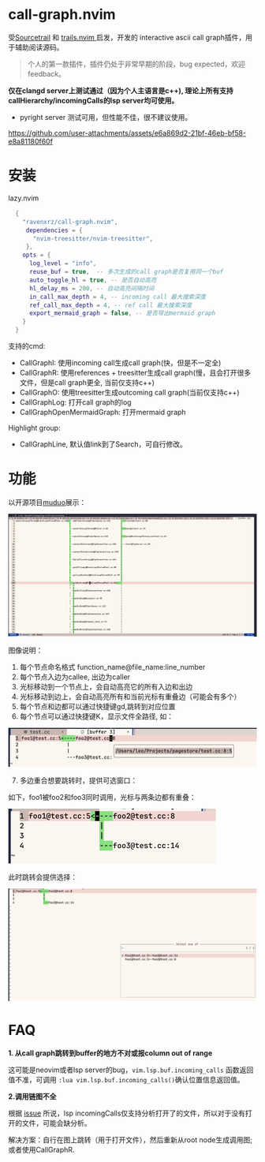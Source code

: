 # call-graph.nvim

受[Sourcetrail](https://github.com/CoatiSoftware/Sourcetrail) 和 [trails.nvim ](https://github.com/kontura/trails.nvim)启发，开发的 interactive ascii call graph插件，用于辅助阅读源码。

> 个人的第一款插件，插件仍处于非常早期的阶段，bug expected，欢迎feedback。

**仅在clangd server上测试通过（因为个人主语言是c++), 理论上所有支持callHierarchy/incomingCalls的lsp server均可使用。**

- pyright server 测试可用，但性能不佳，很不建议使用。 

https://github.com/user-attachments/assets/e6a869d2-21bf-46eb-bf58-e8a81180f60f

# 安装

lazy.nvim

```lua
  {
    "ravenxrz/call-graph.nvim",
     dependencies = {
       "nvim-treesitter/nvim-treesitter",
     },
    opts = {
      log_level = "info",
      reuse_buf = true,  -- 多次生成的call graph是否复用同一个buf
      auto_toggle_hl = true, -- 是否自动高亮
      hl_delay_ms = 200, -- 自动高亮间隔时间
      in_call_max_depth = 4, -- incoming call 最大搜索深度 
      ref_call_max_depth = 4, -- ref call 最大搜索深度
      export_mermaid_graph = false, -- 是否导出mermaid graph
    }
  }
```

支持的cmd:

- CallGraphI: 使用incoming call生成call graph(快，但是不一定全)
- CallGraphR: 使用references + treesitter生成call graph(慢，且会打开很多文件，但是call graph更全, 当前仅支持c++)
- CallGraphO: 使用treesitter生成outcoming call graph(当前仅支持c++)
- CallGraphLog:  打开call graph的log
- CallGraphOpenMermaidGraph: 打开mermaid graph

Highlight group:

- CallGraphLine, 默认值link到了Search，可自行修改。

# 功能

以开源项目[muduo](https://github.com/chenshuo/muduo)展示：

![](./pic/example.png)

图像说明：

1. 每个节点命名格式 function_name@file_name:line_number
2. 每个节点入边为callee, 出边为caller
3. 光标移动到一个节点上，会自动高亮它的所有入边和出边
4. 光标移动到边上，会自动高亮所有和当前光标有重叠边（可能会有多个）
5. 每个节点和边都可以通过快捷键gd,跳转到对应位置
6. 每个节点可以通过快捷键K，显示文件全路径, 如：

<img src="./pic/show_full_path.png" alt="image-20250217212652672" style="zoom:50%;" />

7. 多边重合想要跳转时，提供可选窗口：

如下，foo1被foo2和foo3同时调用，光标与两条边都有重叠：

<img src="./pic/cursor_overlap_multi_edge.png" alt="image-20250217213038893" style="zoom:50%;" />

此时跳转会提供选择：

<img src="./pic/multi_edge_goto.png" alt="image-20250217213125179" style="zoom:50%;" />


# FAQ

**1. 从call graph跳转到buffer的地方不对或报column out of range**

这可能是neovim或者lsp server的bug，`vim.lsp.buf.incoming_calls` 函数返回值不准，可调用 `:lua vim.lsp.buf.incoming_calls()`确认位置信息返回值。

**2.调用链图不全**

根据 [issue](https://github.com/clangd/clangd/issues/609) 所说，lsp  incomingCalls仅支持分析打开了的文件，所以对于没有打开的文件，可能会缺分析。

解决方案：自行在图上跳转（用于打开文件），然后重新从root node生成调用图; 或者使用CallGraphR.

